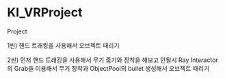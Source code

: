 # KI_VRProject

Project 

1씬) 핸드 트래킹을 사용해서 오브젝트 때리기

2씬) 먼저 핸드 트래킹을 사용해서 무기 줍기와 장착을 해보고
안될시 Ray Interactor의 Grab을 이용해서 무기 장착과 ObjectPool의
bullet 생성해서 오브젝트 때리기

